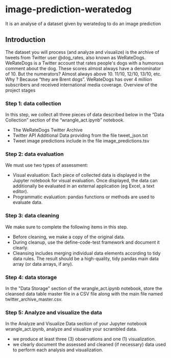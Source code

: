 # image-prediction-weratedog
It is an analyse of a dataset given by weratedog to do an image prediction

## Introduction

The dataset you will process (and analyze and visualize) is the archive of tweets from Twitter user @dog_rates, also known as WeRateDogs.
WeRateDogs is a Twitter account that rates people's dogs with a humorous comment about the dog. 
These scores almost always have a denominator of 10. 
But the numerators? Almost always above 10. 11/10, 12/10, 13/10, etc. Why ? Because “they are Brent dogs”. 
WeRateDogs has over 4 million subscribers and received international media coverage.
Overview of the project stages

### Step 1: data collection

In this step, we collect all three pieces of data described below in the “Data Collection” section of the “wrangle_act.ipynb” notebook.
* The WeRateDogs Twitter Archive
* Twitter API Additional Data providing from the file tweet_json.txt
* Tweet image predictions include in the file image_predictions.tsv

### Step 2: data evaluation

We must use two types of assessment:

* Visual evaluation: Each piece of collected data is displayed in the Jupyter notebook for visual evaluation. Once displayed, the data can additionally be evaluated in an external application (eg Excel, a text editor).
* Programmatic evaluation: pandas functions or methods are used to evaluate data.


### Step 3: data cleaning

We make sure to complete the following items in this step.

* Before cleaning, we make a copy of the original data.
* During cleanup, use the define-code-test framework and document it clearly.
* Cleansing includes merging individual data elements according to tidy data rules. The result should be a high-quality, tidy pandas main data array (or data arrays, if any).

### Step 4: data storage

In the "Data Storage" section of the wrangle_act.ipynb notebook,
store the cleansed data table master file in a CSV file along with the main file named twitter_archive_master.csv.

### Step 5: Analyze and visualize the data

In the Analyze and Visualize Data section of your Jupyter notebook wrangle_act.ipynb, analyze and visualize your scrambled data.

* we produce at least three (3) observations and one (1) visualization.
* we clearly document the assessed and cleaned (if necessary) data used to perform each analysis and visualization.
  
